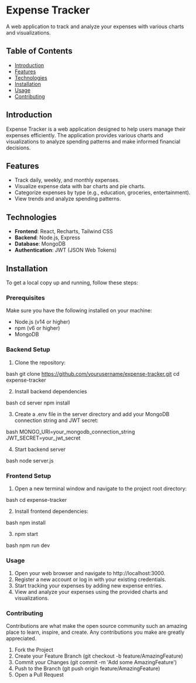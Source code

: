 # Expense Tracker

A web application to track and analyze your expenses with various charts and visualizations.

## Table of Contents

- [Introduction](#introduction)
- [Features](#features)
- [Technologies](#technologies)
- [Installation](#installation)
- [Usage](#usage)
- [Contributing](#contributing)

## Introduction

Expense Tracker is a web application designed to help users manage their expenses efficiently. The application provides various charts and visualizations to analyze spending patterns and make informed financial decisions.

## Features

- Track daily, weekly, and monthly expenses.
- Visualize expense data with bar charts and pie charts.
- Categorize expenses by type (e.g., education, groceries, entertainment).
- View trends and analyze spending patterns.

## Technologies

- **Frontend**: React, Recharts, Tailwind CSS
- **Backend**: Node.js, Express
- **Database**: MongoDB
- **Authentication**: JWT (JSON Web Tokens)

## Installation

To get a local copy up and running, follow these steps:

### Prerequisites

Make sure you have the following installed on your machine:

- Node.js (v14 or higher)
- npm (v6 or higher)
- MongoDB

### Backend Setup

1. Clone the repository:

   
bash
   git clone https://github.com/yourusername/expense-tracker.git
   cd expense-tracker


2. Install backend dependencies

   
bash
   cd server
   npm install


3. Create a .env file in the server directory and add your MongoDB connection string and JWT secret:

   
bash
   MONGO_URI=your_mongodb_connection_string
   JWT_SECRET=your_jwt_secret


4. Start backend server

   
bash
   node server.js

### Frontend Setup

1. Open a new terminal window and navigate to the project root directory:

   
bash
   cd expense-tracker


2. Install frontend dependencies:

   
bash
   npm install


3. npm start
   
bash
   npm run dev


### Usage

1. Open your web browser and navigate to http://localhost:3000.
2. Register a new account or log in with your existing credentials.
3. Start tracking your expenses by adding new expense entries.
4. View and analyze your expenses using the provided charts and visualizations.

### Contributing
Contributions are what make the open source community such an amazing place to learn, inspire, and create. Any contributions you make are greatly appreciated.

1. Fork the Project
2. Create your Feature Branch (git checkout -b feature/AmazingFeature)
3. Commit your Changes (git commit -m 'Add some AmazingFeature')
4. Push to the Branch (git push origin feature/AmazingFeature)
5. Open a Pull Request
